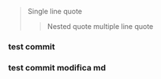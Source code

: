 > Single line quote
>> Nested quote
>> multiple line
>> quote

### test commit
### test commit modifica md